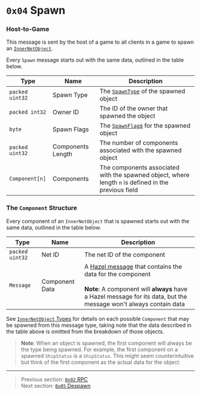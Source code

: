 # `0x04` Spawn

### Host-to-Game

This message is sent by the host of a game to all clients in a game to spawn an [`InnerNetObject`](../05_innernetobject_types/README.md).

Every `Spawn` message starts out with the same data, outlined in the table below.

| Type | Name | Description |
| --- | --- | --- |
| `packed uint32` | Spawn Type | The [`SpawnType`](../01_packet_structure/06_enums.md#spawntype) of the spawned object |
| `packed int32` | Owner ID | The ID of the owner that spawned the object |
| `byte` | Spawn Flags | The [`SpawnFlag`s](../01_packet_structure/06_enums.md#spawnflag) for the spawned object |
| `packed uint32` | Components Length | The number of components associated with the spawned object |
| `Component[n]` | Components | The components associated with the spawned object, where length `n` is defined in the previous field |

### The `Component` Structure

Every component of an `InnerNetObject` that is spawned starts out with the same data, outlined in the table below.

| Type | Name | Description |
| --- | --- | --- |
| `packed uint32` | Net ID | The net ID of the component |
| `Message` | Component Data | A [Hazel message](../01_packet_structure/03_the_structure_of_a_hazel_message.md) that contains the data for the component<br><br>**Note**: A component will **always** have a Hazel message for its data, but the message won't always contain data |

See [`InnerNetObject` Types](../05_innernetobject_types/README.md) for details on each possible `Component` that may be spawned from this message type, taking note that the data described in the table above is omitted from the breakdown of those objects.

> **Note**: When an object is spawned, the first component will always be the type being spawned. For example, the first component on a spawned `ShipStatus` *is* a `ShipStatus`. This might seem counterintuitive but think of the first component as the actual data for the object.

---

> Previous section: [`0x02` RPC](02_rpc.md)<br>
> Next section: [`0x05` Despawn](05_despawn.md)
